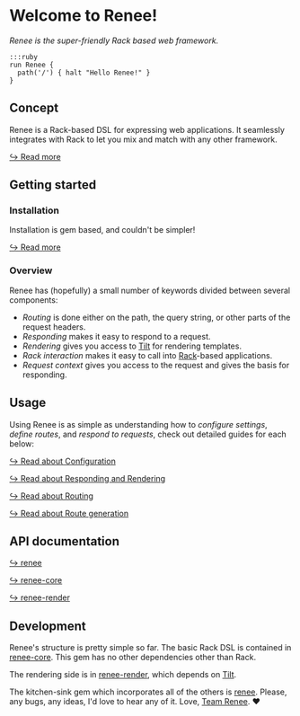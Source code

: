 # Welcome to Renee!

*Renee is the super-friendly Rack based web framework.*

    :::ruby
    run Renee {
      path('/') { halt "Hello Renee!" }
    }

## Concept

Renee is a Rack-based DSL for expressing web applications. It seamlessly integrates with Rack to
let you mix and match with any other framework.

[&#8618; Read more](/concept)

## Getting started

### Installation

Installation is gem based, and couldn't be simpler!

[&#8618; Read more](/installation)

### Overview

Renee has (hopefully) a small number of keywords divided between several components:

* *Routing* is done either on the path, the query string, or other parts of the request headers.
* *Responding* makes it easy to respond to a request.
* *Rendering* gives you access to [Tilt](https://github.com/rtomayko/tilt) for rendering templates.
* *Rack interaction* makes it easy to call into [Rack](http://rack.rubyforge.org/)-based applications.
* *Request context* gives you access to the request and gives the basis for responding.

## Usage

Using Renee is as simple as understanding how to *configure settings*, *define routes*, and *respond to requests*, check
out detailed guides for each below:

[&#8618; Read about Configuration](/settings)

[&#8618; Read about Responding and Rendering](/responding)

[&#8618; Read about Routing](/routing)

[&#8618; Read about Route generation](/route-generation)

## API documentation

[&#8618; renee](/doc/meta/index.html)

[&#8618; renee-core](/doc/core/index.html)

[&#8618; renee-render](/doc/render/index.html)

## Development

Renee's structure is pretty simple so far. The basic Rack DSL is contained in
[renee-core](http://github.com/reneey/renee/renee-core). This gem has no other dependencies other than Rack.

The rendering side is in [renee-render](http://github.com/reneey/renee/renee-render),
which depends on [Tilt](https://github.com/rtomayko/tilt).

The kitchen-sink gem which incorporates all of the others is [renee](http://github.com/reneey/renee/renee).
Please, any bugs, any ideas, I'd love to hear any of it. Love, [Team Renee](/team-renee). &hearts;